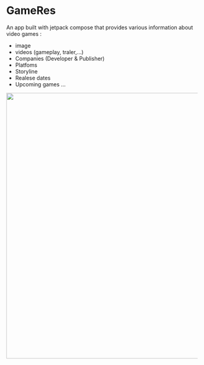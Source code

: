 # GameRes
An app built with jetpack compose that provides various information about video games :
 - image
 - videos (gameplay, traler,...)
 - Companies (Developer & Publisher)
 - Platfoms
 - Storyline
 - Realese dates
 - Upcoming games
 ...

<img src="https://github.com/sitatec/GameRes/blob/home/assets/compose_grid_demo.gif?raw=true" height="700">
